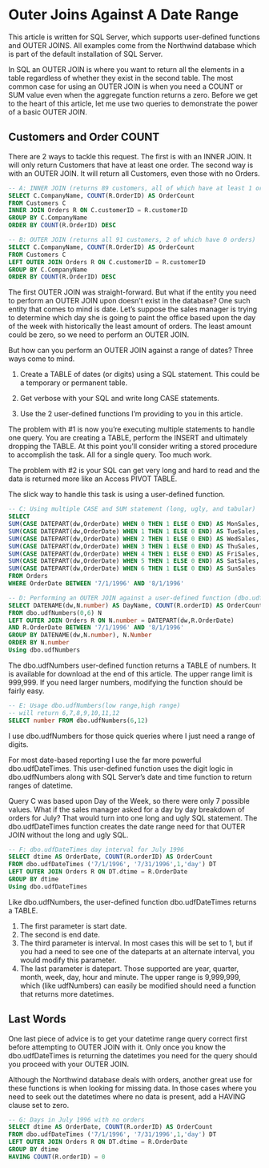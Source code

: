 # Outer Joins Against A Date Range

This article is written for SQL Server, which supports user-defined functions and OUTER JOINS.  All examples come from the Northwind database which is part of the default installation of SQL Server.

In SQL an OUTER JOIN is where you want to return all the elements in a table regardless of whether they exist in the second table.  The most common case for using an OUTER JOIN is when you need a COUNT or SUM value even when the aggregate function returns a zero.  Before we get to the heart of this article, let me use two queries to demonstrate the power of a basic OUTER JOIN.

## Customers and Order COUNT

There are 2 ways to tackle this request.  The first is with an INNER JOIN. It will only return Customers that have at least one order.  The second way is with an OUTER JOIN. It will return all Customers, even those with no Orders.

```sql
-- A: INNER JOIN (returns 89 customers, all of which have at least 1 order) 
SELECT C.CompanyName, COUNT(R.OrderID) AS OrderCount 
FROM Customers C
INNER JOIN Orders R ON C.customerID = R.customerID
GROUP BY C.CompanyName
ORDER BY COUNT(R.OrderID) DESC 

-- B: OUTER JOIN (returns all 91 customers, 2 of which have 0 orders) 
SELECT C.CompanyName, COUNT(R.OrderID) AS OrderCount
FROM Customers C
LEFT OUTER JOIN Orders R ON C.customerID = R.customerID 
GROUP BY C.CompanyName
ORDER BY COUNT(R.OrderID) DESC
```

The first OUTER JOIN was straight-forward. But what if the entity you need to perform an OUTER JOIN upon doesn’t exist in the database? One such entity that comes to mind is date. Let’s suppose the sales manager is trying to determine which day she is going to paint the office based upon the day of the week with historically the least amount of orders. The least amount could be zero, so we need to perform an OUTER JOIN. 

But how can you perform an OUTER JOIN against a range of dates? Three ways come to mind.

1. Create a TABLE of dates (or digits) using a SQL statement. This could be a temporary or permanent table.

2. Get verbose with your SQL and write long CASE statements.

3. Use the 2 user-defined functions I’m providing to you in this article.

The problem with #1 is now you’re executing multiple statements to handle one query. You are creating a TABLE, perform the INSERT and ultimately dropping the TABLE. At this point you’ll consider writing a stored procedure to accomplish the task. All for a single query. Too much work. 

The problem with #2 is your SQL can get very long and hard to read and the data is returned more like an Access PIVOT TABLE.

The slick way to handle this task is using a user-defined function.

```sql
-- C: Using multiple CASE and SUM statement (long, ugly, and tabular) 
SELECT 
SUM(CASE DATEPART(dw,OrderDate) WHEN 0 THEN 1 ELSE 0 END) AS MonSales, 
SUM(CASE DATEPART(dw,OrderDate) WHEN 1 THEN 1 ELSE 0 END) AS TueSales, 
SUM(CASE DATEPART(dw,OrderDate) WHEN 2 THEN 1 ELSE 0 END) AS WedSales, 
SUM(CASE DATEPART(dw,OrderDate) WHEN 3 THEN 1 ELSE 0 END) AS ThuSales, 
SUM(CASE DATEPART(dw,OrderDate) WHEN 4 THEN 1 ELSE 0 END) AS FriSales, 
SUM(CASE DATEPART(dw,OrderDate) WHEN 5 THEN 1 ELSE 0 END) AS SatSales, 
SUM(CASE DATEPART(dw,OrderDate) WHEN 6 THEN 1 ELSE 0 END) AS SunSales 
FROM Orders
WHERE OrderDate BETWEEN '7/1/1996' AND '8/1/1996' 

-- D: Performing an OUTER JOIN against a user-defined function (dbo.udfNumbers) 
SELECT DATENAME(dw,N.number) AS DayName, COUNT(R.orderID) AS OrderCount 
FROM dbo.udfNumbers(0,6) N
LEFT OUTER JOIN Orders R ON N.number = DATEPART(dw,R.OrderDate)
AND R.OrderDate BETWEEN '7/1/1996' AND '8/1/1996' 
GROUP BY DATENAME(dw,N.number), N.Number
ORDER BY N.number
Using dbo.udfNumbers
```

The dbo.udfNumbers user-defined function returns a TABLE of numbers. It is available for download at the end of this article. The upper range limit is 999,999. If you need larger numbers, modifying the function should be fairly easy.

```sql
-- E: Usage dbo.udfNumbers(low range,high range) 
-- will return 6,7,8,9,10,11,12
SELECT number FROM dbo.udfNumbers(6,12)
```

I use dbo.udfNumbers for those quick queries where I just need a range of digits. 

For most date-based reporting I use the far more powerful dbo.udfDateTimes. This user-defined function uses the digit logic in dbo.udfNumbers along with SQL Server’s date and time function to return ranges of datetime. 

Query C was based upon Day of the Week, so there were only 7 possible values. What if the sales manager asked for a day by day breakdown of orders for July? That would turn into one long and ugly SQL statement. The dbo.udfDateTimes function creates the date range need for that OUTER JOIN without the long and ugly SQL.

```sql
-- F: dbo.udfDateTimes day interval for July 1996 
SELECT dtime AS OrderDate, COUNT(R.orderID) AS OrderCount
FROM dbo.udfDateTimes ('7/1/1996', '7/31/1996',1,'day') DT 
LEFT OUTER JOIN Orders R ON DT.dtime = R.OrderDate
GROUP BY dtime
Using dbo.udfDateTimes
```

Like dbo.udfNumbers, the user-defined function dbo.udfDateTimes returns a TABLE. 

1. The first parameter is start date. 
2. The second is end date. 
3. The third parameter is interval. In most cases this will be set to 1, but if you had a need to see one of the dateparts at an alternate interval, you would modify this parameter. 
4. The last parameter is datepart. Those supported are year, quarter, month, week, day, hour and minute. The upper range is 9,999,999, which (like udfNumbers) can easily be modified should need a function that returns more datetimes.

## Last Words

One last piece of advice is to get your datetime range query correct first before attempting to OUTER JOIN with it. Only once you know the dbo.udfDateTimes is returning the datetimes you need for the query should you proceed with your OUTER JOIN.

Although the Northwind database deals with orders, another great use for these functions is when looking for missing data. In those cases where you need to seek out the datetimes where no data is present, add a HAVING clause set to zero.

```sql
-- G: Days in July 1996 with no orders 
SELECT dtime AS OrderDate, COUNT(R.orderID) AS OrderCount
FROM dbo.udfDateTimes ('7/1/1996', '7/31/1996',1,'day') DT 
LEFT OUTER JOIN Orders R ON DT.dtime = R.OrderDate
GROUP BY dtime
HAVING COUNT(R.orderID) = 0
```